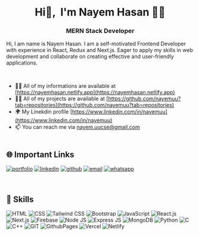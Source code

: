 <h1 align="center">Hi👋, &nbsp;I'm Nayem Hasan 👨‍💻</h1>
<h3 align="center">MERN Stack Developer</h3>
<p>Hi, I am name is Nayem Hasan. I am a self-motivated Frontend Developer with experience in React, Redux and Next.js. Eager to apply my skills in web development and collaborate on creating effective and user-friendly applications.</p>
<br />


- 🧛‍♂️ All of my informations are available at [https://nayemhasan.netlify.app](https://nayemhasan.netlify.app)
- 👨‍💻 All of my projects are available at [https://github.com/nayemuu?tab=repositories](https://github.com/nayemuu?tab=repositories)
- 🌍 My Linekdin profile [https://www.linkedin.com/in/nayemuu](https://www.linkedin.com/in/nayemuu)
- 📫 You can reach me via [nayem.uucse@gmail.com](mailto:nayem.uucse@gmail.com)
  <br /><br />

## 🌐 Important Links

[![portfolio](https://img.shields.io/badge/Portfolio-100000?style=for-the-badge&logo=googlechrome&logoColor=dd5144&labelColor=ffebe9&color=dd5144)](https://nayemhasan.netlify.app)
[![linkedin](https://img.shields.io/badge/Linkedin-100000?style=for-the-badge&logo=Linkedin&logoColor=0072b1&labelColor=ddf2fc&color=0072b1)](https://www.linkedin.com/in/nayemuu)
[![github](https://img.shields.io/badge/Github-100000?style=for-the-badge&logo=Github&logoColor=000000&labelColor=e3e3e3&color=000000)](https://github.com/nayemuu)
[![email](https://img.shields.io/badge/Email-100000?style=for-the-badge&logo=mailgun&logoColor=F06B66&labelColor=ffe2e2&color=F06B66)](mailto:nayem.uucse@gmail.com)
[![whatsapp](https://img.shields.io/badge/WhatsApp-100000?style=for-the-badge&logo=whatsapp&logoColor=25D366&labelColor=ddf9e7&color=25D366)](https://wa.me/+8801944912223)

<br />

## 🚀 Skills

![HTML](https://img.shields.io/badge/HTML-%23E34F26.svg?style=flat&logo=html5&logoColor=white)
![CSS](https://img.shields.io/badge/CSS-%231572B6.svg?style=flat&logo=css3&logoColor=white)
![Tailwind CSS](https://img.shields.io/badge/Tailwind_CSS-%2338B2AC.svg?style=flat&logo=tailwind-css&logoColor=white)
![Bootstrap](https://img.shields.io/badge/Bootstrap-%238511FA.svg?style=flat&logo=bootstrap&logoColor=white)
![JavaScript](https://img.shields.io/badge/JavaScript-%23323330.svg?style=flat&logo=javascript&logoColor=%23F7DF1E)
![React.js](https://img.shields.io/badge/React.js-%2320232a.svg?style=flat&logo=react&logoColor=%2361DAFB)
![Next.js](https://img.shields.io/badge/Next.js-%23000000.svg?style=flat&logo=nextdotjs&logoColor=white)
![Firebase](https://img.shields.io/badge/Firebase-%23039BE5.svg?style=flat&logo=firebase)
![Node JS](https://img.shields.io/badge/Node_JS-6DA55F?style=flat&logo=node.js&logoColor=white)
![Express JS](https://img.shields.io/badge/Express_JS-%23404d59.svg?style=flat&logo=express&logoColor=%2361DAFB)
![MongoDB](https://img.shields.io/badge/MongoDB-%234ea94b.svg?style=flat&logo=mongodb&logoColor=white)
![Python](https://img.shields.io/badge/Python-3670A0?style=flat&logo=python&logoColor=ffdd54)
![C](https://img.shields.io/badge/C-%2300599C.svg?style=flat&logo=c&logoColor=white)
![C++](https://img.shields.io/badge/C++-%2300599C.svg?style=flat&logo=c%2B%2B&logoColor=white)
![GIT](https://img.shields.io/badge/Git-fc6d26?style=flat&logo=git&logoColor=white)
![GithubPages](https://img.shields.io/badge/Github_Pages-121013?style=flat&logo=github&logoColor=white)
![Vercel](https://img.shields.io/badge/Vercel-%23000000.svg?style=flat&logo=vercel&logoColor=white)
![Netlify](https://img.shields.io/badge/Netlify-%23000000.svg?style=flat&logo=netlify&logoColor=#00C7B7)
<br />
